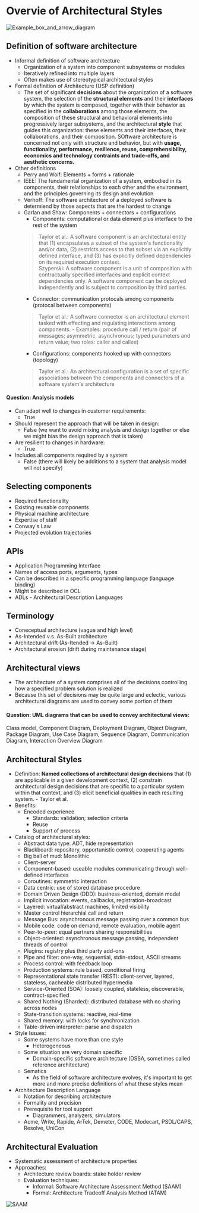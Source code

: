 # Overvie of Architectural Styles

![Example_box_and_arrow_diagram](imgs/Example_box_and_arrow_diagram.png)

## Definition of software architecture
- Informal definition of software architecture
	- Organization of a system into component subsystems or modules
	- Iteratively refined into multiple layers
	- Often makes use of stereotypical architectural styles
- Formal definition of Architecture (USP definition)
	- The set of significant **decisions** about the organization of a software system, the selection of the **structural elements** and their **interfaces** by which the system is composed, together with their behavior as specified in the **collaborations** among those elements, the composition of these structural and behavioral elements into progressively larger subsystems, and the architectural **style** that guides this organization: these elements and their interfaces, their collaborations, and their composition. SOftware architecture is concerned not only with structure and behavior, but with **usage, functionality, performance, resilience, reuse, comprehensibility, economics and technology contraints and trade-offs, and aesthetic concerns.**
- Other definitions
	- Perry and Wolf: Elements + forms + rationale
	- IEEE: The fundamental organization of a system, embodied in its components, their relationships to each other and the environment, and the principles governing its design and evolution
	- Verhoff: The software architecture of a deployed software is determiend by those aspects that are the hardest to change
	- Garlan and Shaw: Components + connectors + configurations
		- Components: computational or data element plus interface to the rest of the system
		> Taylor et al.: A software component is an architectural entity that (1) encapsulates a subset of the system's functionality and/or data, (2) restricts access to that subset via an explicitly defined interface, and (3) has explicitly defined dependencies on its required execution context. <br>
		> Szyperski: A software component is a unit of composition with contractually specified interfaces and explicit context dependencies only. A software component can be deployed independently and is subject to composition by third parties.
		- Connector: communication protocals among components (protocal between components)
		> Taylor et al.: A software connector is an architectural element tasked with effecting and regulating interactions among components.
			- Examples: procedure call / return (pair of messages; asymmetric, asynchronous; typed parameters and return value; two roles: caller and callee)
		- Configurations: components hooked up with connectors (topology)
		> Taylor et al.: An architectural configuration is a set of specific associations between the components and connectors of a software system's architecture


#### Question: Analysis models
- Can adapt well to changes in customer requirements: 
	- True
- Should represent the approach that will be taken in design: 
	- False (we want to avoid mixing analysis and design together or else we might bias the design approach that is taken)
- Are resilient to changes in hardware:
	- True
- Includes all components required by a system 
	- False (there will likely be additions to a system that analysis model will not specify)

## Selecting components
- Required functionality
- Existing reusable components
- Physical machine architecture
- Expertise of staff
- Conway's Law
- Projected evolution trajectories

## APIs
- Application Programming Interface
- Names of access ports, arguments, types
- Can be described in a specific programming language (language binding)
- Might be described in OCL
- ADLs - Architectural Description Languages

## Terminology
- Coneceptual architecture (vague and high level)
- As-Intended v.s. As-Built architecture 
- Architectural drift (As-Itended -> As-Built)
- Architectural erosion (drift during maintenance stage)

## Architectural views
- The architecture of a system comprises all of the decisions controlling how a specified problem solution is realized
- Because this set of decisions may be quite large and eclectic, various architectural diagrams are used to convey some portion of them

#### Question: UML diagrams that can be used to convey architectural views:
Class model, Component Diagram, Deployment Diagram, Object Diagram, Package Diagram, Use Case Diagram, Sequence Diagram, Communication Diagram, Interaction Overview Diagram

## Architectural Styles
- Definition: **Named collections of architectural design decisions** that (1) are applicable in a given development context, (2) constrain architectural design decisions that are specific to a particular system within that context, and (3) elicit beneficial qualities in each resulting system. - Taylor et al.
- Benefits:
	- Encoded experience
		- Standards: validation; selection criteria
		- Reuse
		- Support of process
- Catalog of architectural styles:
	- Abstract data type: ADT, hide representation
	- Blackboard: repository, opportunistic control, cooperating agents
	- Big ball of mud: Monolithic
	- Client-server
	- Component-based: useable modules communicating through well-defined interfaces
	- Coroutines: symmetric interaction
	- Data centric: use of stored database procedure
	- Domain Driven Design (DDD): business-oriented, domain model
	- Implicit invocation: events, callbacks, registration-broadcast
	- Layered: virtual/abstract machines, limited visibility
	- Master control hierarchial call and return
	- Message Bus: asynchronous message passing over a common bus
	- Mobile code: code on demand, remote evaluation, mobile agent
	- Peer-to-peer: equal partners sharing responsibilities
	- Object-oriented: asynchronous message passing, independent threads of control
	- Plugins: registry plus third party add-ons
	- Pipe and filter: one-way, sequential, stdin-stdout, ASCII streams
	- Process control: with feedback loop
	- Production systems: rule based, conditional firing
	- Representational state transfer (REST): client-server, layered, stateless, cacheable distributed hypermedia
	- Service-Oriented (SOA): loosely coupled, stateless, discoverable, contract-specified
	- Shared Nothing (Sharded): distributed database with no sharing across nodes
	- State-transition systems: reactive, real-time
	- Shared memory: with locks for synchronization
	- Table-driven interpreter: parse and dispatch
- Style Issues:
	- Some systems have more than one style
		- Heterogeneous
	- Some situation are very domain specific
		- Domain-specific software architecture (DSSA, sometimes called reference architecture)
	- Sematics
		- As the field of software architecture evolves, it's important to get more and more precise definitions of what these styles mean
- Architecture Description Language
	- Notation for describing architecture
	- Formality and precision
	- Prerequisite for tool support
		- Diagrammers, analyzers, simulators
	- Acme, Write, Rapide, ArTek, Demeter, CODE, Modecart, PSDL/CAPS, Resolve, UniCon

## Architectural Evaluation
- Systematic assessment of architecture properties
- Approaches:
	- Architecture review boards: stake holder review
	- Evaluation techniques:
		- Informal: Software Architecture Assessment Method (SAAM)
		- Formal: Architecture Tradeoff Analysis Method (ATAM)

![SAAM](imgs/SAAM.png)







